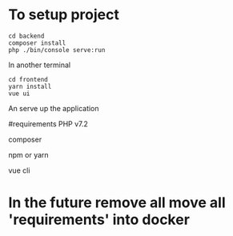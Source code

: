 # To setup project 
```
cd backend
composer install
php ./bin/console serve:run
```
In another terminal
```
cd frontend
yarn install
vue ui
```
An serve up the application

#requirements 
PHP v7.2

composer 

npm or yarn

vue cli

# In the future remove all move all 'requirements' into docker
